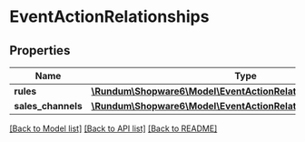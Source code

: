 # EventActionRelationships

## Properties
Name | Type | Description | Notes
------------ | ------------- | ------------- | -------------
**rules** | [**\Rundum\Shopware6\Model\EventActionRelationshipsRules**](EventActionRelationshipsRules.md) |  | [optional] 
**sales_channels** | [**\Rundum\Shopware6\Model\EventActionRelationshipsSalesChannels**](EventActionRelationshipsSalesChannels.md) |  | [optional] 

[[Back to Model list]](../../README.md#documentation-for-models) [[Back to API list]](../../README.md#documentation-for-api-endpoints) [[Back to README]](../../README.md)

